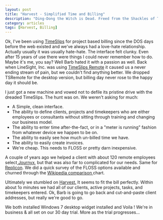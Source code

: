 ```yaml
---
layout: post
title: "Harvest - Simplified Time and Billing"
description: "Ding-Dong the Witch is Dead. Freed from the Shackles of Timeslips"
category: articles
tags: [Harvest, Billing]
---
```


Ok, I've been using <a href="http://www.sagetimeslips.com/">TimeSlips</a> for project based billing since the DOS days before the web existed and we've always had a love-hate relationship.   Actually usually it was usually hate-hate.  The interface felt clunky. Even after 15 years of use there were things I could never remember how to do.   Maybe it's me, you say?  Well Barb hated it with a passion as well.   Back when LineSight, Inc. was using <a href="http://www.timeslips.com/products_and_services/add-on_products/timeslips_remote/">TimeSlips Remote</a> it caused us a never ending stream of pain, but we couldn't find anything better.  We dropped TSRemote for the desktop version,  but billing day never rose to the happy day it should be.

I just got a new machine and vowed not to defile its pristine drive with the dreaded TimeSlips. The hunt was on.  We weren't asking for much:
<ul>
  <li>A Simple, clean interface.</li>
  <li>The ability to define clients, projects and timekeepers who are either employees or consultants without sitting through training and changing our business model.</li>
  <li>The ability to enter time after-the-fact, or in a "meter is running" fashion from whatever device we happen to be on.</li>
  <li>The ability to easily see how much un-billed time we have.</li>
  <li>The ability to easily create invoices.</li>
  <li>We're cheap.  This needs to FLOSS or pretty darn inexpensive.</li>
</ul>
A couple of years ago we helped a client with about 120 remote employees select<a href="http://www.journyx.com/"> Journyx</a>, but that was also far to complicated for our needs.  Same for <a href="http://www.replicon.com/">Replicon</a>.  We did a quick survey of the FLOSS options available and churned through the <a href="http://en.wikipedia.org/wiki/Comparison_of_time_tracking_software">Wikipedia comparison </a>chart.

Ultimately we stumbled on <a href="http://www.getharvest.com/">Harvest.</a> It seems to fit the bill perfectly. Within about 1o minutes we had all of our clients, active projects, tasks, and timekeepers entered.  Ok, Barb is going to  go back and cut-and-paste client addresses, but really we're good to go.

We both installed  Windows 7 desktop widget installed and Voila !  We're in business &amp; all set on our 30 day trial.   More as the trial progresses...
